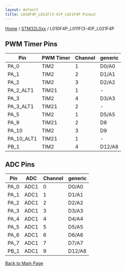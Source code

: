 ```yaml
---
layout: default
title: L010F4P_L011F(3-4)P_L021F4P Pinout
---
```


[Home](../../index.md) / [STM32L0xx](../index.md) / L010F4P_L011F(3-4)P_L021F4P

## PWM Timer Pins

| Pin | PWM Timer | Channel | generic |
| --- | --- | --- | --- |
| PA_0 | TIM2 | 1 | D0/A0 |
| PA_1 | TIM2 | 2 | D1/A1 |
| PA_2 | TIM2 | 3 | D2/A2 |
| PA_2_ALT1 | TIM21 | 1 | - |
| PA_3 | TIM2 | 4 | D3/A3 |
| PA_3_ALT1 | TIM21 | 2 | - |
| PA_5 | TIM2 | 1 | D5/A5 |
| PA_9 | TIM21 | 2 | D8 |
| PA_10 | TIM2 | 3 | D9 |
| PA_10_ALT1 | TIM21 | 1 | - |
| PB_1 | TIM2 | 4 | D12/A8 |


## ADC Pins

| Pin | ADC | Channel | generic |
| --- | --- | --- | --- |
| PA_0 | ADC1 | 0 | D0/A0 |
| PA_1 | ADC1 | 1 | D1/A1 |
| PA_2 | ADC1 | 2 | D2/A2 |
| PA_3 | ADC1 | 3 | D3/A3 |
| PA_4 | ADC1 | 4 | D4/A4 |
| PA_5 | ADC1 | 5 | D5/A5 |
| PA_6 | ADC1 | 6 | D6/A6 |
| PA_7 | ADC1 | 7 | D7/A7 |
| PB_1 | ADC1 | 9 | D12/A8 |


[Back to Main Page](../../index.md)